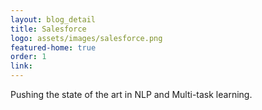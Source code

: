 ```yaml
---
layout: blog_detail
title: Salesforce
logo: assets/images/salesforce.png
featured-home: true
order: 1
link:
---
```


Pushing the state of the art in NLP and Multi-task learning.
